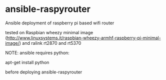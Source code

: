 ansible-raspyrouter
===================

Ansible deployment of raspberry pi based wifi router

tested on Raspbian wheezy minimal image (http://www.linuxsystems.it/raspbian-wheezy-armhf-raspberry-pi-minimal-image/) and ralink rt2870 and rt5370

NOTE: ansible requires python:

apt-get install python 

before deploying ansible-raspyrouter
